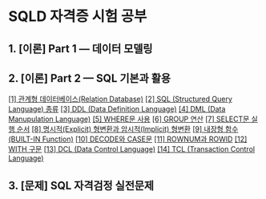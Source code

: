 # SQLD 자격증 시험 공부 




## 1. [이론] Part 1 — 데이터 모델링




## 2. [이론] Part 2 — SQL 기본과 활용
[[1] 관계형 데이터베이스(Relation Database)](https://www.notion.so/1-Relation-Database-834e4fc30ec944d39b6c2039e1ff673f)
[[2] SQL (Structured Query Language) 종류](https://www.notion.so/2-SQL-Structured-Query-Language-f830c26651854ebea9ed2ffdbc757287)
[[3] DDL (Data Definition Language)](https://www.notion.so/3-DDL-Data-Definition-Language-3356a28fba4746b780cc2dc1474ad932)
[[4] DML (Data Manupulation Language)](https://www.notion.so/4-DML-Data-Manupulation-Language-26bbd16f9ef64b41826e067a25231ba5)
[[5] WHERE문 사용](https://www.notion.so/5-WHERE-488f5de173e04d07b2af9e26f765ccc4)
[[6] GROUP 연산](https://www.notion.so/6-GROUP-5174397d68e74683a739234fb4441f49)
[[7] SELECT문 실행 순서](https://www.notion.so/7-SELECT-a489b6a589584759881557ec69940df0)
[[8] 명시적(Explicit) 형변환과 암시적(Implicit) 형변환](https://www.notion.so/8-Explicit-Implicit-a025200ec3ac4127b41b3142e714c439)
[[9] 내장형 함수 (BUILT-IN Function)](https://www.notion.so/9-BUILT-IN-Function-e2788ae6fb504e5fa0e9fd08f7c4056c)
[[10] DECODE와 CASE문](https://www.notion.so/10-DECODE-CASE-d9956534aeee4821bd448fe661ca7a7f)
[[11] ROWNUM과 ROWID](https://www.notion.so/11-ROWNUM-ROWID-f1751c1713034560bea6250ebf9f53bb)
[[12] WITH 구문](https://www.notion.so/12-WITH-5dbb0a90cafc49899dd6e86875d37ba3)
[[13] DCL (Data Control Language)](https://www.notion.so/13-DCL-Data-Control-Language-7f336666abcc451baedf350af57bed7b)
[[14] TCL (Transaction Control Language)](https://www.notion.so/14-TCL-Transaction-Control-Language-9cbefc0fd61e4a1ab1e65f430a66e3e2)



## 3. [문제] SQL 자격검정 실전문제